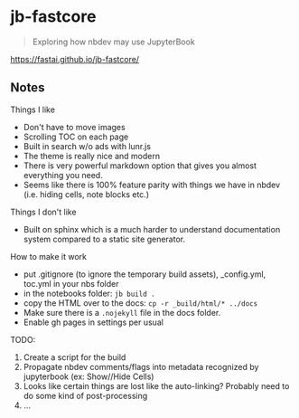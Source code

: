 # jb-fastcore

> Exploring how nbdev may use JupyterBook

https://fastai.github.io/jb-fastcore/

## Notes

Things I like
- Don't have to move images
- Scrolling TOC on each page
- Built in search w/o ads with lunr.js
- The theme is really nice and modern
- There is very powerful markdown option that gives you almost everything you need. 
- Seems like there is 100% feature parity with things we have in nbdev (i.e. hiding cells, note blocks etc.)


Things I don't like
- Built on sphinx which is a much harder to understand documentation system compared to a static site generator. 


How to make it work
- put .gitignore (to ignore the temporary build assets), _config.yml, toc.yml in your nbs folder
- in the notebooks folder: `jb build .`
- copy the HTML over to the docs: `cp -r _build/html/* ../docs`
- Make sure there is a `.nojekyll` file in the docs folder.
- Enable gh pages in settings per usual 

TODO:

1. Create a script for the build
2. Propagate nbdev comments/flags into metadata recognized by jupyterbook (ex: Show//Hide Cells)
3. Looks like certain things are lost like the auto-linking?  Probably need to do some kind of post-processing
4. ...


